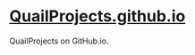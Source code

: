 [QuailProjects.github.io](https://QuailProjects.github.io)
==========================================================

QuailProjects on GitHub.io.
